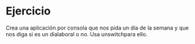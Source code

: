 # Ejercicio

Crea una aplicación por consola que nos pida un día de la semana y que nos diga si es un díalaboral o no. Usa
unswitchpara ello.